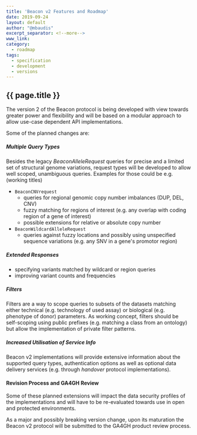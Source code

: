 ```yaml
---
title: 'Beacon v2 Features and Roadmap'
date: 2019-09-24
layout: default
author: "@mbaudis"
excerpt_separator: <!--more-->
www_link:
category:
  - roadmap
tags:
  - specification
  - development
  - versions
---
```


## {{ page.title }}

The version 2 of the Beacon protocol is being developed with view towards 
greater power and flexibility and will be based on a modular approach to 
allow use-case dependent API implementations.

<!--more-->

Some of the planned changes are:

##### Multiple Query Types

Besides the legacy _BeaconAlleleRequest_ queries for precise and a limited set 
of structural genome variations, request types will be developed to allow 
well scoped, unambiguous queries. Examples for those could be e.g. (working titles)

* `BeaconCNVrequest`
    - queries for regional genomic copy number imbalances (DUP, DEL, CNV)
    - fuzzy matching for regions of interest (e.g. any overlap with coding 
    region of a gene of interest)
    - possible extensions for relative or absolute copy number
* `BeaconWildcardAlleleRequest`
    - queries against fuzzy locations and possibly using unspecified sequence 
    variations (e.g. any SNV in a gene's promotor region)

##### Extended Responses

* specifying variants matched by wildcard or region queries
* improving variant counts and frequencies

##### Filters

Filters are a way to scope queries to subsets of the datasets matching either 
technical (e.g. technology of used assay) or biological (e.g. phenotype of 
donor) parameters. As working concept, filters should be self-scoping using 
public prefixes (e.g. matching a class from an ontology) but allow the 
implementation of private filter patterns.

##### Increased Utilisation of Service Info

Beacon v2 implementations will provide extensive information about the supported 
query types, authentication options as well as optional data delivery services 
(e.g. through _handover_ protocol implementations).

#### Revision Process and GA4GH Review

Some of these planned extensions will impact the data security profiles of the 
implementations and will have to be re-evaluated towards use in open and 
protected environments. 

As a major and possibly breaking version change, upon its maturation the Beacon 
v2 protocol will be submitted to the GA4GH product review process.
